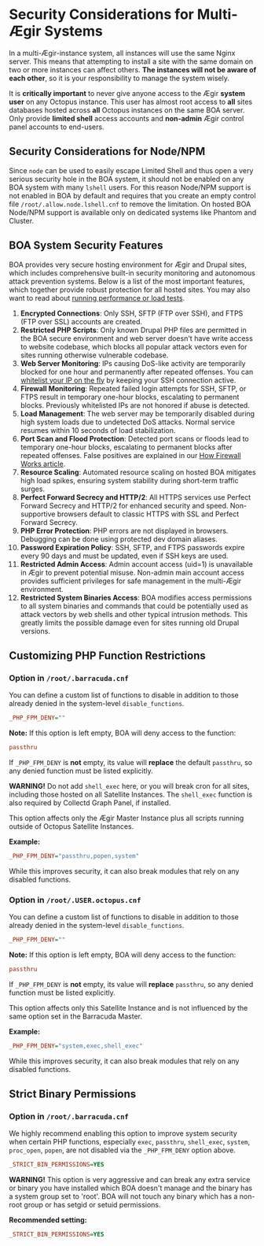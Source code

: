
# Security Considerations for Multi-Ægir Systems

In a multi-Ægir-instance system, all instances will use the same Nginx server. This means that attempting to install a site with the same domain on two or more instances can affect others. **The instances will not be aware of each other**, so it is your responsibility to manage the system wisely.

It is **critically important** to never give anyone access to the Ægir **system user** on any Octopus instance. This user has almost root access to **all** sites databases hosted across **all** Octopus instances on the same BOA server. Only provide **limited shell** access accounts and **non-admin** Ægir control panel accounts to end-users.

## Security Considerations for Node/NPM

Since `node` can be used to easily escape Limited Shell and thus open a very serious security hole in the BOA system, it should not be enabled on any BOA system with many `lshell` users. For this reason Node/NPM support is not enabled in BOA by default and requires that you create an empty control file `/root/.allow.node.lshell.cnf` to remove the limitation. On hosted BOA Node/NPM support is available only on dedicated systems like Phantom and Cluster.

## BOA System Security Features

BOA provides very secure hosting environment for Ægir and Drupal sites, which includes comprehensive built-in security monitoring and autonomous attack prevention systems. Below is a list of the most important features, which together provide robust protection for all hosted sites. You may also want to read about [running performance or load tests](https://learn.omega8.cc/how-to-run-performance-or-load-test-300).

1. **Encrypted Connections**: Only SSH, SFTP (FTP over SSH), and FTPS (FTP over SSL) accounts are created.
2. **Restricted PHP Scripts**: Only known Drupal PHP files are permitted in the BOA secure environment and web server doesn't have write access to website codebase, which blocks all popular attack vectors even for sites running otherwise vulnerable codebase.
3. **Web Server Monitoring**: IPs causing DoS-like activity are temporarily blocked for one hour and permanently after repeated offenses. You can [whitelist your IP on the fly](https://omega8.cc/how-firewall-works-is-my-ip-blocked-121) by keeping your SSH connection active.
4. **Firewall Monitoring**: Repeated failed login attempts for SSH, SFTP, or FTPS result in temporary one-hour blocks, escalating to permanent blocks. Previously whitelisted IPs are not honored if abuse is detected.
5. **Load Management**: The web server may be temporarily disabled during high system loads due to undetected DoS attacks. Normal service resumes within 10 seconds of load stabilization.
6. **Port Scan and Flood Protection**: Detected port scans or floods lead to temporary one-hour blocks, escalating to permanent blocks after repeated offenses. False positives are explained in our [How Firewall Works article](https://omega8.cc/how-firewall-works-is-my-ip-blocked-121).
7. **Resource Scaling**: Automated resource scaling on hosted BOA mitigates high load spikes, ensuring system stability during short-term traffic surges.
8. **Perfect Forward Secrecy and HTTP/2**: All HTTPS services use Perfect Forward Secrecy and HTTP/2 for enhanced security and speed. Non-supportive browsers default to classic HTTPS with SSL and Perfect Forward Secrecy.
9. **PHP Error Protection**: PHP errors are not displayed in browsers. Debugging can be done using protected dev domain aliases.
10. **Password Expiration Policy**: SSH, SFTP, and FTPS passwords expire every 90 days and must be updated, even if SSH keys are used.
11. **Restricted Admin Access**: Admin account access (uid=1) is unavailable in Ægir to prevent potential misuse. Non-admin main account access provides sufficient privileges for safe management in the multi-Ægir environment.
12. **Restricted System Binaries Access**: BOA modifies access permissions to all system binaries and commands that could be potentially used as attack vectors by web shells and other typical intrusion methods. This greatly limits the possible damage even for sites running old Drupal versions.

## Customizing PHP Function Restrictions

### Option in `/root/.barracuda.cnf`

You can define a custom list of functions to disable in addition to those already denied in the system-level `disable_functions`.

```ini
_PHP_FPM_DENY=""
```

**Note:** If this option is left empty, BOA will deny access to the function:

```ini
passthru
```

If `_PHP_FPM_DENY` is **not** empty, its value will **replace** the default `passthru`, so any denied function must be listed explicitly.

**WARNING!** Do not add `shell_exec` here, or you will break cron for all sites, including those hosted on all Satellite Instances. The `shell_exec` function is also required by Collectd Graph Panel, if installed.

This option affects only the Ægir Master Instance plus all scripts running outside of Octopus Satellite Instances.

**Example:**

```ini
_PHP_FPM_DENY="passthru,popen,system"
```

While this improves security, it can also break modules that rely on any disabled functions.

### Option in `/root/.USER.octopus.cnf`

You can define a custom list of functions to disable in addition to those already denied in the system-level `disable_functions`.

```ini
_PHP_FPM_DENY=""
```

**Note:** If this option is left empty, BOA will deny access to the function:

```ini
passthru
```

If `_PHP_FPM_DENY` is **not** empty, its value will **replace** `passthru`, so any denied function must be listed explicitly.

This option affects only this Satellite Instance and is not influenced by the same option set in the Barracuda Master.

**Example:**

```ini
_PHP_FPM_DENY="system,exec,shell_exec"
```

While this improves security, it can also break modules that rely on any disabled functions.

## Strict Binary Permissions

### Option in `/root/.barracuda.cnf`

We highly recommend enabling this option to improve system security when certain PHP functions, especially `exec`, `passthru`, `shell_exec`, `system`, `proc_open`, `popen`, are not disabled via the `_PHP_FPM_DENY` option above.

```ini
_STRICT_BIN_PERMISSIONS=YES
```

**WARNING!** This option is very aggressive and can break any extra service or binary you have installed which BOA doesn't manage and the binary has a system group set to 'root'. BOA will not touch any binary which has a non-root group or has setgid or setuid permissions.

**Recommended setting:**

```ini
_STRICT_BIN_PERMISSIONS=YES
```
